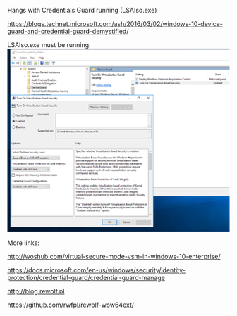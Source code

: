 Hangs with Credentials Guard running (LSAIso.exe)

https://blogs.technet.microsoft.com/ash/2016/03/02/windows-10-device-guard-and-credential-guard-demystified/

LSAIso.exe must be running.
![Device Guard policy](img/DeviceGuard.png)

More links:

http://woshub.com/virtual-secure-mode-vsm-in-windows-10-enterprise/

https://docs.microsoft.com/en-us/windows/security/identity-protection/credential-guard/credential-guard-manage

http://blog.rewolf.pl

https://github.com/rwfpl/rewolf-wow64ext/
